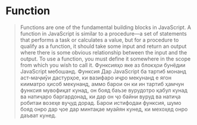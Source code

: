 # Function
 >Functions are one of the fundamental building blocks in JavaScript. A function in JavaScript is similar to a procedure—a set of statements that performs a task or calculates a value, but for a procedure to qualify as a function, it should take some input and return an output where there is some obvious relationship between the input and the output. To use a function, you must define it somewhere in the scope from which you wish to call it.
   >Функсияҳо яке аз блокҳои бунёдии JavaScript мебошанд. Функсия Дар JavaScript ба тартиб монанд аст-маҷмӯи дастурҳое, ки вазифаро иҷро мекунанд е ягон кииматро ҳисоб мекунанд, аммо барои он ки ин тартиб ҳамчун функсия мувофиқат кунад, он бояд баъзе вурудотро қабул кунад ва натиҷаро баргардонад, ки дар он ҷо байни вуруд ва натиҷа робитаи возеҳе вуҷуд дорад. Барои истифодаи функсия, шумо бояд онро дар ҷое дар минтақае муайян кунед, ки мехоҳед онро даъват кунед.